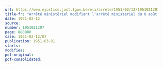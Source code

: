 ```yaml
---
url: https://www.ejustice.just.fgov.be/eli/arrete/1951/02/12/1951021207/justel
title-fr: "Arrêté ministériel modifiant l'arrêté ministériel du 8 août 1945 prescrivant l'élaboration d'une statistique mensuelle de l'activité dans l'industrie de l'azote."
date: 1951-02-12
source:
number: 1951021207
page: 888888
case: 1951-02-12/07
publication: 1951-03-01
starts:
modifies:
pdf-original:
pdf-consolidated:
---
```



